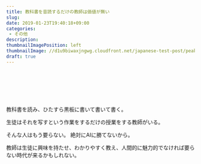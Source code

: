 ```yaml
---
title: 教科書を音読するだけの教師は価値が無い
slug: 
date: 2019-01-23T19:40:18+09:00
categories: 
 - その他
description: 
thumbnailImagePosition: left
thumbnailImage: //d1u9biwaxjngwg.cloudfront.net/japanese-test-post/peak-140.jpg
draft: true
---
```


<!--more-->

&nbsp;

&nbsp;

&nbsp;

教科書を読み、ひたすら黒板に書いて書いて書く。

生徒はそれを写すという作業をするだけの授業をする教師がいる。

そんな人はもう要らない。 絶対にAIに勝てないから。

教師は生徒に興味を持たせ、わかりやすく教え、人間的に魅力的でなければ要らない時代が来るかもしれない。

&nbsp;

&nbsp;

&nbsp;

&nbsp;
